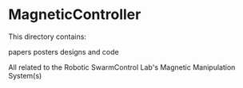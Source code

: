 MagneticController
======================
This directory contains:

papers 
posters 
designs and 
code

All related to the Robotic SwarmControl Lab's  Magnetic Manipulation System(s)